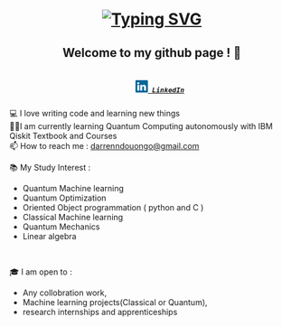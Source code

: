 <h1 align="center">
<a href="https://git.io/typing-svg"><img src="https://readme-typing-svg.herokuapp.com?font=Fira+Code&pause=1000&color=1F6FEB&center=true&vCenter=true&width=435&lines=Hi+%2C+My+name+is+Darren+%F0%9F%98%84;Welcome+to+my+Github+page++!" alt="Typing SVG" /></a>
</h1>
<h2 align="center">
 Welcome to my github page ! 🌌 
 </h2>
 
 <h5 align="center">
  <code>
    <a href="https://www.linkedin.com/in/darren-ndouongo/" title="LinkedIn Profile"><img width="22" src="img/linkedin.svg"> LinkedIn</a></code>
  
</h5>

<p align="center">

  💻 I love writing code and learning new things
  <br>
  👨‍💻I am currently learning Quantum Computing autonomously with IBM Qiskit Textbook and Courses
  <br>
  📫 How to reach me : <a href="mailto: darrenndouongo@gmail.com">darrenndouongo@gmail.com</a>
  <br>
 
  📚 My Study Interest :
  <br>
  - Quantum Machine learning
  - Quantum Optimization
  - Oriented Object programmation ( python and C )
  - Classical Machine learning 
  - Quantum Mechanics
  - Linear algebra
  <br>
 
  🎓 I am open to :
  <br>
  - Any collobration work,
  - Machine learning projects(Classical or Quantum),
  - research internships and apprenticeships
</p>






<!--
**DarrenNA/DarrenNa** is a ✨ _special_ ✨ repository because its `README.md` (this file) appears on your GitHub profile.

Here are some ideas to get you started:

- 🔭 I’m currently working on ...
- 🌱 I’m currently learning ...
- 👯 I’m looking to collaborate on ...
- 🤔 I’m looking for help with ...
- 💬 Ask me about ...
- 📫 How to reach me: ...
- 😄 Pronouns: ...
- ⚡ Fun fact: ...
-->


